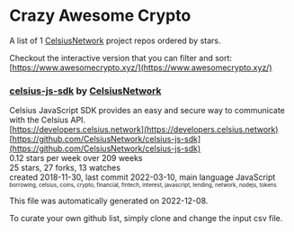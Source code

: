 # Crazy Awesome Crypto
A list of 1 [CelsiusNetwork](https://github.com/CelsiusNetwork) project repos ordered by stars.  

Checkout the interactive version that you can filter and sort: 
[https://www.awesomecrypto.xyz/](https://www.awesomecrypto.xyz/)  


### [celsius-js-sdk](https://github.com/CelsiusNetwork/celsius-js-sdk) by [CelsiusNetwork](https://github.com/CelsiusNetwork)  
Celsius JavaScript SDK provides an easy and secure way to communicate with the Celsius API.  
[https://developers.celsius.network](https://developers.celsius.network)  
[https://github.com/CelsiusNetwork/celsius-js-sdk](https://github.com/CelsiusNetwork/celsius-js-sdk)  
0.12 stars per week over 209 weeks  
25 stars, 27 forks, 13 watches  
created 2018-11-30, last commit 2022-03-10, main language JavaScript  
<sub><sup>borrowing, celsius, coins, crypto, financial, fintech, interest, javascript, lending, network, nodejs, tokens</sup></sub>


This file was automatically generated on 2022-12-08.  

To curate your own github list, simply clone and change the input csv file.  